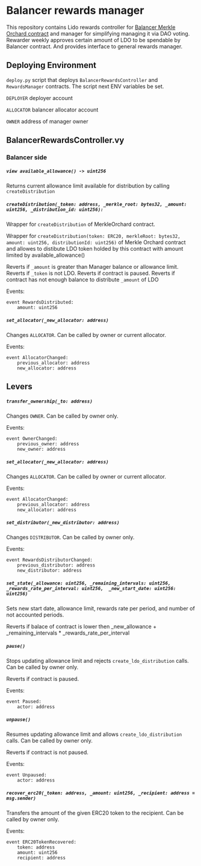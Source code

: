 # Balancer rewards manager

This repository contains Lido rewards controller for [Balancer Merkle Orchard contract](https://github.com/balancer-labs/balancer-v2-monorepo/blob/master/pkg/distributors/contracts/MerkleOrchard.sol) and manager for simplifying managing it via DAO voting.
Rewarder weekly approves certain amount of LDO to be spendable by Balancer contract. And provides interface to general rewards manager.

## Deploying Environment

`deploy.py` script that deploys `BalancerRewardsController` and `RewardsManager` contracts. The script next ENV variables be set.

`DEPLOYER` deployer account

`ALLOCATOR` balancer allocator account

`OWNER` address of manager owner

## BalancerRewardsController.vy
### Balancer side

##### `view available_allowance() -> uint256`

Returns current allowance limit available for distribution by calling `createDistribution`

##### `createDistribution(_token: address, _merkle_root: bytes32, _amount: uint256, _distribution_id: uint256):`

Wrapper for `createDistribution` of MerkleOrchard contract.

Wrapper for `createDistribution(token: ERC20, merkleRoot: bytes32, amount: uint256, distributionId: uint256)`
of Merkle Orchard contract and allowes to distibute LDO token holded by this contract
with amount limited by available_allowance()

Reverts if `_amount` is greater than Manager balance or allowance limit.
Reverts if `_token` is not LDO.
Reverts if contract is paused.
Reverts if contract has not enough balance to distribute `_amount` of LDO

Events:

```vyper=
event RewardsDistributed:
    amount: uint256
```

##### `set_allocator(_new_allocator: address)`

Changes `ALLOCATOR`. Can be called by owner or current allocator.

Events:

```vyper=
event AllocatorChanged:
    previous_allocator: address
    new_allocator: address
```

## Levers

##### `transfer_ownership(_to: address)`

Changes `OWNER`. Can be called by owner only.

Events:

```vyper=
event OwnerChanged:
    previous_owner: address
    new_owner: address
```


##### `set_allocator(_new_allocator: address)`

Changes `ALLOCATOR`. Can be called by owner or current allocator.

Events:

```vyper=
event AllocatorChanged:
    previous_allocator: address
    new_allocator: address
```

##### `set_distributor(_new_distributor: address)`

Changes `DISTRIBUTOR`. Can be called by owner only.

Events:

```vyper=
event RewardsDistributorChanged:
    previous_distributor: address
    new_distributor: address
```


##### `set_state(_allowance: uint256, _remaining_intervals: uint256, _rewards_rate_per_interval: uint256,  _new_start_date: uint256: uint256)`

Sets new start date, allowance limit, rewards rate per period, and number of not accounted periods.

Reverts if balace of contract is lower then _new_allowance + _remaining_intervals * _rewards_rate_per_interval


##### `pause()`

Stops updating allowance limit and rejects `create_ldo_distribution` calls. Can be called by owner only.

Reverts if contract is paused.

Events:
```vyper=
event Paused:
    actor: address
```

##### `unpause()`

Resumes updating allowance limit and allows `create_ldo_distribution` calls.
Can be called by owner only.

Reverts if contract is not paused.

Events:
```vyper=
event Unpaused:
    actor: address
```

##### `recover_erc20(_token: address, _amount: uint256, _recipient: address = msg.sender)`

Transfers the amount of the given ERC20 token to the recipient. Can be called by owner only.

Events:
```vyper=
event ERC20TokenRecovered:
    token: address
    amount: uint256
    recipient: address
```
